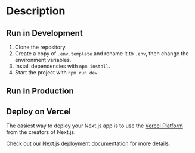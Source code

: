 # Description

## Run in Development

1. Clone the repository.
2. Create a copy of `.env.template` and rename it to `.env`, then change the environment variables.
3. Install dependencies with `npm install`.
4. Start the project with `npm run dev`.

## Run in Production

## Deploy on Vercel

The easiest way to deploy your Next.js app is to use the [Vercel Platform](https://vercel.com/new?utm_medium=default-template&filter=next.js&utm_source=create-next-app&utm_campaign=create-next-app-readme) from the creators of Next.js.

Check out our [Next.js deployment documentation](https://nextjs.org/docs/deployment) for more details.
